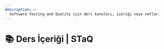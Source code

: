 ```yaml
---
description: >-
  Software Testing and Quality için ders konuları, içeriği veya notları
---
```


# 📚 Ders İçeriği \| STaQ
